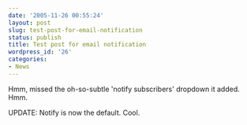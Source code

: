 ```yaml
---
date: '2005-11-26 00:55:24'
layout: post
slug: test-post-for-email-notification
status: publish
title: Test post for email notification
wordpress_id: '26'
categories:
- News
---
```


Hmm, missed the oh-so-subtle 'notify subscribers' dropdown it added. Hmm.

UPDATE: Notify is now the default. Cool.
